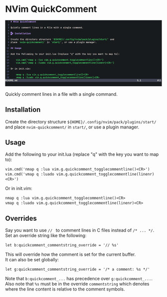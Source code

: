 # NVim QuickComment

[![Quick comment demo](https://github.com/Stephen-Seo/nvim-quickcomment/raw/main/images/quickcomment.gif)](https://github.com/Stephen-Seo/nvim-quickcomment)

Quickly comment lines in a file with a single command.

## Installation

Create the directory structure `${HOME}/.config/nvim/pack/plugins/start/` and
place `nvim-quickcomment/` in `start/`, or use a plugin manager.

## Usage

Add the following to your init.lua (replace "q" with the key you want to map to):

    vim.cmd('nmap q :lua vim.g.quickcomment_togglecommentline()<CR>')
    vim.cmd('vmap q :luado vim.g.quickcomment_togglecommentline(linenr)<CR>')

Or in init.vim:

    nmap q :lua vim.g.quickcomment_togglecommentline()<CR>
    vmap q :luado vim.g.quickcomment_togglecommentline(linenr)<CR>

## Overrides

Say you want to use `// ` to comment lines in C files instead of `/* ... */`.  
Set an override string like the following:

    let b:quickcomment_commentstring_override = '// %s'

This will override how the comment is set for the current buffer.  
It can also be set globally:

    let g:quickcomment_commentstring_override = '/* a comment: %s */'

Note that `b:quickcomment_...` has precedence over `g:quickcomment_...`. Also
note that `%s` must be in the override `commentstring` which denotes where the
line content is relative to the comment symbols.
